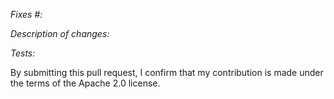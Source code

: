 *Fixes #:*

*Description of changes:*

*Tests:*


By submitting this pull request, I confirm that my contribution is made under the terms of the Apache 2.0 license.
